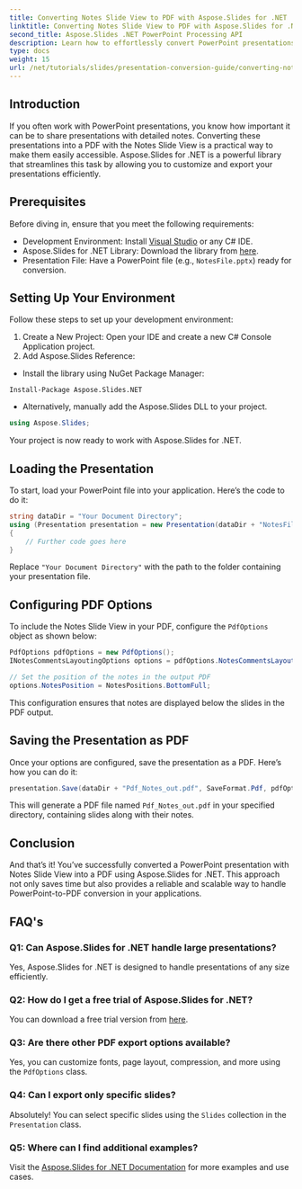 ```yaml
---
title: Converting Notes Slide View to PDF with Aspose.Slides for .NET
linktitle: Converting Notes Slide View to PDF with Aspose.Slides for .NET
second_title: Aspose.Slides .NET PowerPoint Processing API
description: Learn how to effortlessly convert PowerPoint presentations with Notes Slide View to PDF format using Aspose.Slides for .NET. This guide includes detailed instructions.
type: docs
weight: 15
url: /net/tutorials/slides/presentation-conversion-guide/converting-notes-slide-view-to-pdf/
---
```

## Introduction

If you often work with PowerPoint presentations, you know how important it can be to share presentations with detailed notes. Converting these presentations into a PDF with the Notes Slide View is a practical way to make them easily accessible. Aspose.Slides for .NET is a powerful library that streamlines this task by allowing you to customize and export your presentations efficiently.

## Prerequisites

Before diving in, ensure that you meet the following requirements:

- Development Environment: Install [Visual Studio](https://visualstudio.microsoft.com/) or any C# IDE.
- Aspose.Slides for .NET Library: Download the library from [here](https://releases.aspose.com/slides/net/).
- Presentation File: Have a PowerPoint file (e.g., `NotesFile.pptx`) ready for conversion.

## Setting Up Your Environment

Follow these steps to set up your development environment:

1. Create a New Project: Open your IDE and create a new C# Console Application project.
2. Add Aspose.Slides Reference: 
- Install the library using NuGet Package Manager:
 ```
 Install-Package Aspose.Slides.NET
 ```
- Alternatively, manually add the Aspose.Slides DLL to your project.

```csharp
using Aspose.Slides;
```
Your project is now ready to work with Aspose.Slides for .NET.

## Loading the Presentation

To start, load your PowerPoint file into your application. Here’s the code to do it:

```csharp
string dataDir = "Your Document Directory";
using (Presentation presentation = new Presentation(dataDir + "NotesFile.pptx"))
{
	// Further code goes here
}

```

Replace `"Your Document Directory"` with the path to the folder containing your presentation file.

## Configuring PDF Options

To include the Notes Slide View in your PDF, configure the `PdfOptions` object as shown below:

```csharp
PdfOptions pdfOptions = new PdfOptions();
INotesCommentsLayoutingOptions options = pdfOptions.NotesCommentsLayouting;

// Set the position of the notes in the output PDF
options.NotesPosition = NotesPositions.BottomFull;
```

This configuration ensures that notes are displayed below the slides in the PDF output.

## Saving the Presentation as PDF

Once your options are configured, save the presentation as a PDF. Here’s how you can do it:

```csharp
presentation.Save(dataDir + "Pdf_Notes_out.pdf", SaveFormat.Pdf, pdfOptions);
```

This will generate a PDF file named `Pdf_Notes_out.pdf` in your specified directory, containing slides along with their notes.

## Conclusion

And that’s it! You’ve successfully converted a PowerPoint presentation with Notes Slide View into a PDF using Aspose.Slides for .NET. This approach not only saves time but also provides a reliable and scalable way to handle PowerPoint-to-PDF conversion in your applications.

## FAQ's

### Q1: Can Aspose.Slides for .NET handle large presentations?
Yes, Aspose.Slides for .NET is designed to handle presentations of any size efficiently.

### Q2: How do I get a free trial of Aspose.Slides for .NET?
You can download a free trial version from [here](https://releases.aspose.com/).

### Q3: Are there other PDF export options available?
Yes, you can customize fonts, page layout, compression, and more using the `PdfOptions` class.

### Q4: Can I export only specific slides?
Absolutely! You can select specific slides using the `Slides` collection in the `Presentation` class.

### Q5: Where can I find additional examples?
Visit the [Aspose.Slides for .NET Documentation](https://reference.aspose.com/slides/net/) for more examples and use cases.
